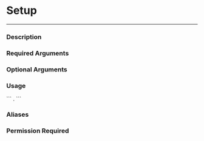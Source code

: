 # Setup
---
### Description

### Required Arguments

### Optional Arguments

### Usage
\`\`\`
.
\`\`\`
### Aliases

### Permission Required
